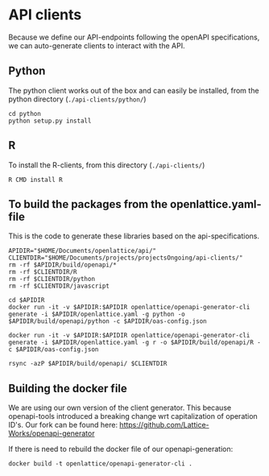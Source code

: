 # API clients

Because we define our API-endpoints following the openAPI specifications, we can auto-generate clients to interact with the API.

## Python

The python client works out of the box and can easily be installed, from the python directory (`./api-clients/python/`)

    cd python
    python setup.py install

## R

To install the R-clients, from this directory (`./api-clients/`)

    R CMD install R

## To build the packages from the openlattice.yaml-file

This is the code to generate these libraries based on the api-specifications.

    APIDIR="$HOME/Documents/openlattice/api/"
    CLIENTDIR="$HOME/Documents/projects/projectsOngoing/api-clients/"
    rm -rf $APIDIR/build/openapi/*
    rm -rf $CLIENTDIR/R
    rm -rf $CLIENTDIR/python
    rm -rf $CLIENTDIR/javascript

    cd $APIDIR
    docker run -it -v $APIDIR:$APIDIR openlattice/openapi-generator-cli generate -i $APIDIR/openlattice.yaml -g python -o $APIDIR/build/openapi/python -c $APIDIR/oas-config.json

    docker run -it -v $APIDIR:$APIDIR openlattice/openapi-generator-cli generate -i $APIDIR/openlattice.yaml -g r -o $APIDIR/build/openapi/R -c $APIDIR/oas-config.json

    rsync -azP $APIDIR/build/openapi/ $CLIENTDIR

## Building the docker file

We are using our own version of the client generator.  This because openapi-tools introduced a breaking change wrt capitalization of operation ID's.  Our fork can be found here: https://github.com/Lattice-Works/openapi-generator

If there is need to rebuild the docker file of our openapi-generation:

    docker build -t openlattice/openapi-generator-cli .
